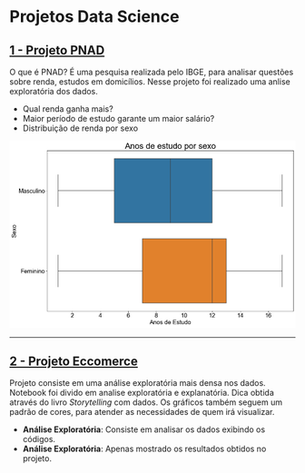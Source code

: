 # Projetos Data Science

## [1 - Projeto PNAD](https://github.com/Marcus-Bernard0/Data-Science-projects/tree/master/1%20-%20Projeto%20PNAD)
O que é PNAD? É uma pesquisa realizada pelo IBGE, para analisar questões sobre renda, estudos em domicílios.
Nesse projeto foi realizado uma anlise exploratória dos dados.

* Qual renda ganha mais?
* Maior período de estudo garante um maior salário?
* Distribuição de renda por sexo

![renda-xexo](https://github.com/Marcus-Bernard0/Data-Science-projects/blob/master/1%20-%20Projeto%20PNAD/Estudo%20por%20sexo.png)
___
## [2 - Projeto Eccomerce](https://github.com/Marcus-Bernard0/Data-Science-projects/tree/master/2%20-%20Ecommerce)
Projeto consiste em uma análise exploratória mais densa nos dados. Notebook foi divido em analise exploratória e explanatória. Dica obtida através do livro *Storytelling* com dados. Os gráficos também seguem um padrão de cores, para atender as necessidades de quem irá visualizar.

* **Análise Exploratória**: Consiste em analisar os dados exibindo os códigos.
* **Análise Exploratória**: Apenas mostrado os resultados obtidos no projeto.
